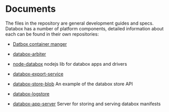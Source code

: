 # Documents

The files in the repository are general development guides and specs. Databox has a number of platform components, detailed information about each can be found in their own  repositories:

* [Datbox container manger](https://github.com/me-box/databox) 

* [databox-arbiter](https://github.com/me-box/databox-arbiter)

* [node-databox]( https://github.com/me-box/node-databox) nodejs lib for databox apps and drivers

* [databox-export-service](https://github.com/me-box/databox-export-service)

* [databox-store-blob](https://github.com/me-box/databox-store-blob) An example of the databox store API

* [databox-logstore](https://github.com/me-box/databox-logstore)

* [databox-app-server](https://github.com/me-box/databox-app-server) Server for storing and serving databox manifests 
